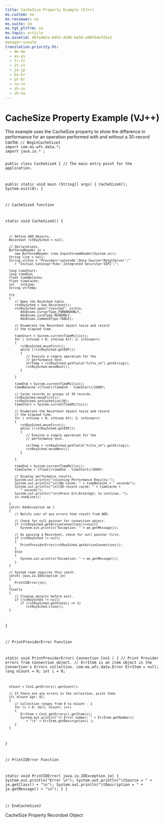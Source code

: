 ```yaml
---
title: CacheSize Property Example (VJ++)
ms.custom: na
ms.reviewer: na
ms.suite: na
ms.tgt_pltfrm: na
ms.topic: article
ms.assetid: d6fe482a-6951-438b-be58-e08f64efd1e2
manager:sonalm
translation.priority.ht: 
  - de-de
  - es-es
  - fr-fr
  - it-it
  - ja-jp
  - ko-kr
  - pt-br
  - ru-ru
  - zh-cn
  - zh-tw
---
```

# CacheSize Property Example (VJ++)
<?xml version="1.0" encoding="utf-8"?>
<developerReferenceWithoutSyntaxDocument xmlns="http://ddue.schemas.microsoft.com/authoring/2003/5" xmlns:xlink="http://www.w3.org/1999/xlink" xmlns:xsi="http://www.w3.org/2001/XMLSchema-instance" xsi:schemaLocation="http://ddue.schemas.microsoft.com/authoring/2003/5 http://dduestorage.blob.core.windows.net/ddueschema/developer.xsd">
  <introduction>
    <para>This example uses the <legacyLink xlink:href="49dc9a49-af7b-433b-be36-7a14ca984fb7">CacheSize</legacyLink> property to show the difference in performance for an operation performed with and without a 30-record cache.</para>
    <code>// BeginCacheSizeJ
import com.ms.wfc.data.*;
import java.io.* ;

public class CacheSizeX
{
   // The main entry point for the application.

   public static void main (String[] args)
   {
      CacheSizeX();
      System.exit(0);
   }

   // CacheSizeX function

   static void CacheSizeX()
   {

      // Define ADO Objects.
      Recordset rstRoySched = null;

      // Declarations.
      BufferedReader in =
         new BufferedReader (new InputStreamReader(System.in));
      String line = null;
      String strCnn = "Provider='sqloledb';Data Source='MySqlServer';"
         + "Initial Catalog='Pubs';Integrated Security='SSPI';";

      long timeStart;
      long timeEnd;
      float timeNoCache;
      float timeCache;
      int   intLoop;
      String strTemp;

      try
      {
         // Open the RoySched table.
         rstRoySched = new Recordset();
         rstRoySched.open("roysched", strCnn,
            AdoEnums.CursorType.FORWARDONLY,
            AdoEnums.LockType.READONLY,
            AdoEnums.CommandType.TABLE);

         // Enumerate the Recordset object twice and record
         // the elapsed time.

         timeStart = System.currentTimeMillis();
         for ( intLoop = 0; intLoop &lt; 2; intLoop++)
         {
            rstRoySched.moveFirst();
            while (!rstRoySched.getEOF())
            {
               // Execute a simple operation for the
               // performance test.
               strTemp = rstRoySched.getField("title_id").getString();
               rstRoySched.moveNext();
            }

         }

         timeEnd = System.currentTimeMillis();
         timeNoCache =(float)(timeEnd - timeStart)/1000f;

         // Cache records in groups of 30 records.
         rstRoySched.moveFirst();
         rstRoySched.setCacheSize(30);
         timeStart = System.currentTimeMillis();

         // Enumerate the Recordset object twice and record
         // the elapsed time.
         for ( intLoop = 0; intLoop &lt; 2; intLoop++)
         {
            rstRoySched.moveFirst();
            while (!rstRoySched.getEOF())
            {
               // Execute a simple operation for the
               // performance test.

               strTemp = rstRoySched.getField("title_id").getString();
               rstRoySched.moveNext();
            }

         }

         timeEnd = System.currentTimeMillis();
         timeCache = (float)(timeEnd - timeStart)/1000f;

         // Display performance results.
         System.out.println("\nCaching Performance Results:");
         System.out.println("\n\tNo Cache: " + timeNoCache + " seconds");
         System.out.println("\n\t30-record cache: " + timeCache +
            " seconds");
         System.out.println("\n\nPress &lt;Enter&gt; to continue..");
         in.readLine();

      }
      catch( AdoException ae )
      {
         // Notify user of any errors that result from ADO.

         // Check for null pointer for connection object.
         if (rstRoySched.getActiveConnection()==null)
            System.out.println("Exception: " + ae.getMessage());

         // As passing a Recordset, check for null pointer first.
         if (rstRoySched != null)
         {
            PrintProviderError(rstRoySched.getActiveConnection());
         }
         else
         {
            System.out.println("Exception: " + ae.getMessage());
         }
      }

      // System read requires this catch.
      catch( java.io.IOException je)
      {
         PrintIOError(je);
      }
      finally
      {
         // Cleanup objects before exit.   
         if (rstRoySched != null)
            if (rstRoySched.getState() == 1)
               rstRoySched.close();
      }

   }

   // PrintProviderError Function

   static void PrintProviderError( Connection Cnn1 )
   {
      // Print Provider errors from Connection object.
      // ErrItem is an item object in the Connection's Errors collection.
      com.ms.wfc.data.Error  ErrItem = null;
      long nCount = 0;
      int  i      = 0;

      nCount = Cnn1.getErrors().getCount();

      // If there are any errors in the collection, print them.
      if( nCount &gt; 0);
      {
         // Collection ranges from 0 to nCount - 1
         for (i = 0; i&lt; nCount; i++)
         {
            ErrItem = Cnn1.getErrors().getItem(i);
            System.out.println("\t Error number: " + ErrItem.getNumber()
               + "\t" + ErrItem.getDescription() );
         }
      }

   }

   // PrintIOError Function

   static void PrintIOError( java.io.IOException je)
   {
      System.out.println("Error \n");
      System.out.println("\tSource = " + je.getClass() + "\n");
      System.out.println("\tDescription = " + je.getMessage() + "\n");
   }
}

// EndCacheSizeJ</code>
  </introduction>
  <relatedTopics>
<link xlink:href="49dc9a49-af7b-433b-be36-7a14ca984fb7">CacheSize Property</link>
<link xlink:href="ede1415f-c3df-4cc5-a05b-2576b2b84b60">Recordset Object</link>
</relatedTopics>
</developerReferenceWithoutSyntaxDocument>